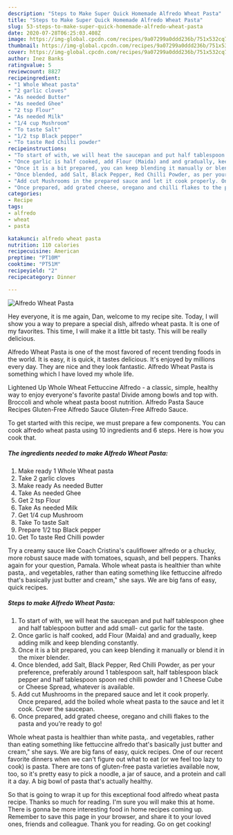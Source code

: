 ```yaml
---
description: "Steps to Make Super Quick Homemade Alfredo Wheat Pasta"
title: "Steps to Make Super Quick Homemade Alfredo Wheat Pasta"
slug: 53-steps-to-make-super-quick-homemade-alfredo-wheat-pasta
date: 2020-07-28T06:25:03.408Z
image: https://img-global.cpcdn.com/recipes/9a07299a0ddd236b/751x532cq70/alfredo-wheat-pasta-recipe-main-photo.jpg
thumbnail: https://img-global.cpcdn.com/recipes/9a07299a0ddd236b/751x532cq70/alfredo-wheat-pasta-recipe-main-photo.jpg
cover: https://img-global.cpcdn.com/recipes/9a07299a0ddd236b/751x532cq70/alfredo-wheat-pasta-recipe-main-photo.jpg
author: Inez Banks
ratingvalue: 5
reviewcount: 8827
recipeingredient:
- "1 Whole Wheat pasta"
- "2 garlic cloves"
- "As needed Butter"
- "As needed Ghee"
- "2 tsp Flour"
- "As needed Milk"
- "1/4 cup Mushroom"
- "To taste Salt"
- "1/2 tsp Black pepper"
- "To taste Red Chilli powder"
recipeinstructions:
- "To start of with, we will heat the saucepan and put half tablespoon ghee and half tablespoon butter and add small- cut garlic for the taste."
- "Once garlic is half cooked, add Flour (Maida) and and gradually, keep adding milk and keep blending constantly."
- "Once it is a bit prepared, you can keep blending it manually or blend it in the mixer blender."
- "Once blended, add Salt, Black Pepper, Red Chilli Powder, as per your preference, preferably around 1 tablespoon salt, half tablespoon black pepper and half tablespoon spoon red chilli powder and 1 Cheese Cube or Cheese Spread, whatever is available."
- "Add cut Mushrooms in the prepared sauce and let it cook properly. Once prepared, add the boiled whole wheat pasta to the sauce and let it cook. Cover the saucepan."
- "Once prepared, add grated cheese, oregano and chilli flakes to the pasta and you’re ready to go!"
categories:
- Recipe
tags:
- alfredo
- wheat
- pasta

katakunci: alfredo wheat pasta 
nutrition: 110 calories
recipecuisine: American
preptime: "PT10M"
cooktime: "PT51M"
recipeyield: "2"
recipecategory: Dinner

---
```



![Alfredo Wheat Pasta](https://img-global.cpcdn.com/recipes/9a07299a0ddd236b/751x532cq70/alfredo-wheat-pasta-recipe-main-photo.jpg)

Hey everyone, it is me again, Dan, welcome to my recipe site. Today, I will show you a way to prepare a special dish, alfredo wheat pasta. It is one of my favorites. This time, I will make it a little bit tasty. This will be really delicious.

Alfredo Wheat Pasta is one of the most favored of recent trending foods in the world. It is easy, it is quick, it tastes delicious. It's enjoyed by millions every day. They are nice and they look fantastic. Alfredo Wheat Pasta is something which I have loved my whole life.

Lightened Up Whole Wheat Fettuccine Alfredo - a classic, simple, healthy way to enjoy everyone&#39;s favorite pasta! Divide among bowls and top with. Broccoli and whole wheat pasta boost nutrition. Alfredo Pasta Sauce Recipes Gluten-Free Alfredo Sauce Gluten-Free Alfredo Sauce.


To get started with this recipe, we must prepare a few components. You can cook alfredo wheat pasta using 10 ingredients and 6 steps. Here is how you cook that.

<!--inarticleads1-->

##### The ingredients needed to make Alfredo Wheat Pasta:

1. Make ready 1 Whole Wheat pasta
1. Take 2 garlic cloves
1. Make ready As needed Butter
1. Take As needed Ghee
1. Get 2 tsp Flour
1. Take As needed Milk
1. Get 1/4 cup Mushroom
1. Take To taste Salt
1. Prepare 1/2 tsp Black pepper
1. Get To taste Red Chilli powder


Try a creamy sauce like Coach Cristina&#39;s cauliflower alfredo or a chucky, more robust sauce made with tomatoes, squash, and bell peppers. Thanks again for your question, Pamala. Whole wheat pasta is healthier than white pasta,. and vegetables, rather than eating something like fettuccine alfredo that&#39;s basically just butter and cream,&#34; she says. We are big fans of easy, quick recipes. 

<!--inarticleads2-->

##### Steps to make Alfredo Wheat Pasta:

1. To start of with, we will heat the saucepan and put half tablespoon ghee and half tablespoon butter and add small- cut garlic for the taste.
1. Once garlic is half cooked, add Flour (Maida) and and gradually, keep adding milk and keep blending constantly.
1. Once it is a bit prepared, you can keep blending it manually or blend it in the mixer blender.
1. Once blended, add Salt, Black Pepper, Red Chilli Powder, as per your preference, preferably around 1 tablespoon salt, half tablespoon black pepper and half tablespoon spoon red chilli powder and 1 Cheese Cube or Cheese Spread, whatever is available.
1. Add cut Mushrooms in the prepared sauce and let it cook properly. Once prepared, add the boiled whole wheat pasta to the sauce and let it cook. Cover the saucepan.
1. Once prepared, add grated cheese, oregano and chilli flakes to the pasta and you’re ready to go!


Whole wheat pasta is healthier than white pasta,. and vegetables, rather than eating something like fettuccine alfredo that&#39;s basically just butter and cream,&#34; she says. We are big fans of easy, quick recipes. One of our recent favorite dinners when we can&#39;t figure out what to eat (or we feel too lazy to cook) is pasta. There are tons of gluten-free pasta varieties available now, too, so it&#39;s pretty easy to pick a noodle, a jar of sauce, and a protein and call it a day. A big bowl of pasta that&#39;s actually healthy. 

So that is going to wrap it up for this exceptional food alfredo wheat pasta recipe. Thanks so much for reading. I'm sure you will make this at home. There is gonna be more interesting food in home recipes coming up. Remember to save this page in your browser, and share it to your loved ones, friends and colleague. Thank you for reading. Go on get cooking!
